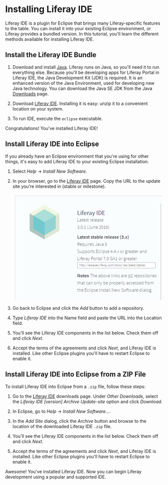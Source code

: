 # Installing Liferay IDE [](id=installing-liferay-ide)

Liferay IDE is a plugin for Eclipse that brings many Liferay-specific features
to the table. You can install it into your existing Eclipse environment, or
Liferay provides a bundled version. In this tutorial, you'll learn the different
methods available for installing Liferay IDE.

## Install the Liferay IDE Bundle [](id=install-the-liferay-ide-bundle)

1. Download and install [Java](http://java.oracle.com). Liferay runs on Java, so
   you'll need it to run everything else. Because you'll be developing apps for
   Liferay Portal in Liferay IDE, the Java Development Kit (JDK) is required. It
   is an enhanced version of the Java Environment, used for developing new Java
   technology. You can download the Java SE JDK from the Java
   [Downloads](http://www.oracle.com/technetwork/java/javase/downloads/index.html)
   page. 

2. Download
   [Liferay IDE](https://www.liferay.com/downloads/liferay-projects/liferay-ide).
   Installing it is easy: unzip it to a convenient location on your system. 

3. To run IDE, execute the `eclipse` executable.

Congratulations! You've installed Liferay IDE! 

## Install Liferay IDE into Eclipse [](id=install-liferay-ide-into-eclipse)

If you already have an Eclipse environment that you're using for other
things, it's easy to add Liferay IDE to your existing Eclipse installation. 

1. Select *Help* &rarr; *Install New Software*. 

2. In your browser, go to the
   [Liferay IDE](https://www.liferay.com/downloads/liferay-projects/liferay-ide)
   page. Copy the URL to the update site you're interested in (stable or
   milestone). 

    ![Figure 1: Liferay provides two update sites: stable for those who want a well-tested environment, and milestone for those who like the bleeding edge.](../../../images/liferay-ide-download.png)

3. Go back to Eclipse and click the *Add* button to add a repository. 

4. Type *Liferay IDE* into the Name field and paste the URL into the Location 
   field. 

5. You'll see the Liferay IDE components in the list below. Check them off and
   click *Next*. 

6. Accept the terms of the agreements and click *Next*, and Liferay IDE is
   installed. Like other Eclipse plugins you'll have to restart Eclipse to
   enable it. 

## Install Liferay IDE into Eclipse from a ZIP File [](id=install-liferay-ide-into-eclipse-from-a-zip-file)

To install Liferay IDE into Eclipse from a `.zip` file, follow these steps: 

1. Go to the
   [Liferay IDE](https://www.liferay.com/downloads/liferay-projects/liferay-ide)
   downloads page. Under *Other Downloads*, select the *Liferay IDE [version]
   Archive Update-site* option and click *Download*.

2. In Eclipse, go to *Help* &rarr; *Install New Software...*. 

3. In the *Add Site* dialog, click the *Archive* button and browse to the
   location of the downloaded Liferay IDE `.zip` file.

4. You'll see the Liferay IDE components in the list below. Check them off and
   click *Next*. 

5. Accept the terms of the agreements and click *Next*, and Liferay IDE is
   installed. Like other Eclipse plugins you'll have to restart Eclipse to
   enable it.

Awesome! You've installed Liferay IDE. Now you can begin Liferay development
using a popular and supported IDE.
